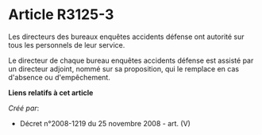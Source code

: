 # Article R3125-3

Les directeurs des bureaux enquêtes accidents défense ont autorité sur tous les personnels de leur service.

Le directeur de chaque bureau enquêtes accidents défense est assisté par un directeur adjoint, nommé sur sa proposition, qui
le remplace en cas d'absence ou d'empêchement.

**Liens relatifs à cet article**

_Créé par_:

  - Décret n°2008-1219 du 25 novembre 2008 - art. (V)
